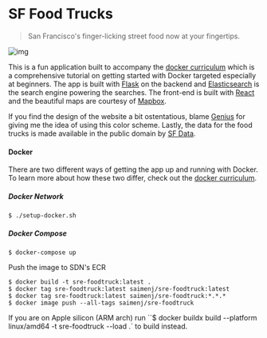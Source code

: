 SF Food Trucks
===

> San Francisco's finger-licking street food now at your fingertips.

![img](shot.png)

This is a fun application built to accompany the [docker curriculum](http://prakhar.me/docker-curriculum) which is a comprehensive tutorial on getting started with Docker targeted especially at beginners. The app is built with [Flask](http://flask.pocoo.org/) on the backend and [Elasticsearch](http://elastic.co/) is the search engine powering the searches. The front-end is built with [React](http://facebook.github.io/react/) and the beautiful maps are courtesy of [Mapbox](https://www.mapbox.com/).

If you find the design of the website a bit ostentatious, blame [Genius](http://genius.com) for giving me the idea of using this color scheme.  Lastly, the data for the food trucks is made available in the public domain by [SF Data](https://data.sfgov.org/Economy-and-Community/Mobile-Food-Facility-Permit/rqzj-sfat).

#### Docker

There are two different ways of getting the app up and running with Docker. To learn more about how these two differ, check out the [docker curriculum](http://prakhar.me/docker-curriculum).

##### Docker Network
```
$ ./setup-docker.sh
```

##### Docker Compose
```
$ docker-compose up
```

Push the image to SDN's ECR
```
$ docker build -t sre-foodtruck:latest .
$ docker tag sre-foodtruck:latest saimenj/sre-foodtruck:latest
$ docker tag sre-foodtruck:latest saimenj/sre-foodtruck:*.*.*
$ docker image push --all-tags saimenj/sre-foodtruck
```

If you are on Apple silicon (ARM arch) run
``$ docker buildx build --platform linux/amd64 -t sre-foodtruck --load .`
to build instead.